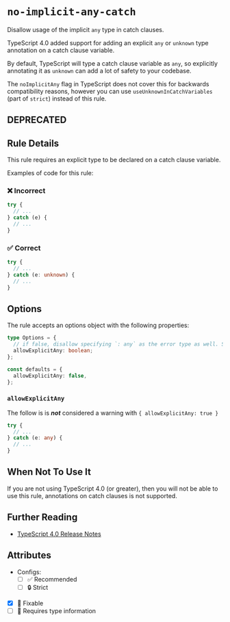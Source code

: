 # `no-implicit-any-catch`

Disallow usage of the implicit `any` type in catch clauses.

TypeScript 4.0 added support for adding an explicit `any` or `unknown` type annotation on a catch clause variable.

By default, TypeScript will type a catch clause variable as `any`, so explicitly annotating it as `unknown` can add a lot of safety to your codebase.

The `noImplicitAny` flag in TypeScript does not cover this for backwards compatibility reasons, however you can use `useUnknownInCatchVariables` (part of `strict`) instead of this rule.

## DEPRECATED

## Rule Details

This rule requires an explicit type to be declared on a catch clause variable.

Examples of code for this rule:

<!--tabs-->

### ❌ Incorrect

```ts
try {
  // ...
} catch (e) {
  // ...
}
```

### ✅ Correct

<!-- TODO: prettier currently removes the type annotations, re-enable this once prettier is updated -->
<!-- prettier-ignore-start -->

```ts
try {
  // ...
} catch (e: unknown) {
  // ...
}
```

<!-- prettier-ignore-end -->

## Options

The rule accepts an options object with the following properties:

```ts
type Options = {
  // if false, disallow specifying `: any` as the error type as well. See also `no-explicit-any`
  allowExplicitAny: boolean;
};

const defaults = {
  allowExplicitAny: false,
};
```

### `allowExplicitAny`

The follow is is **_not_** considered a warning with `{ allowExplicitAny: true }`

<!-- TODO: prettier currently removes the type annotations, re-enable this once prettier is updated -->
<!-- prettier-ignore-start -->

```ts
try {
  // ...
} catch (e: any) {
  // ...
}
```

<!-- prettier-ignore-end -->

## When Not To Use It

If you are not using TypeScript 4.0 (or greater), then you will not be able to use this rule, annotations on catch clauses is not supported.

## Further Reading

- [TypeScript 4.0 Release Notes](https://devblogs.microsoft.com/typescript/announcing-typescript-4-0/#unknown-on-catch)

## Attributes

- Configs:
  - [ ] ✅ Recommended
  - [ ] 🔒 Strict
- [x] 🔧 Fixable
- [ ] 💭 Requires type information
